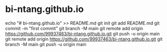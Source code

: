# bi-ntang.github.io
echo "# bi-ntang.github.io" >> README.md
git init
git add README.md
git commit -m "first commit"
git branch -M main
git remote add origin https://github.com/99937463/bi-ntang.github.io.git
git push -u origin main
git remote add origin https://github.com/99937463/bi-ntang.github.io.git
git branch -M main
git push -u origin main

